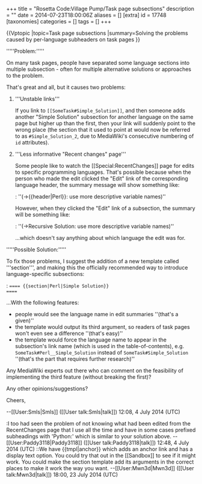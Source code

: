 +++
title = "Rosetta Code:Village Pump/Task page subsections"
description = ""
date = 2014-07-23T18:00:06Z
aliases = []
[extra]
id = 17748
[taxonomies]
categories = []
tags = []
+++

{{Vptopic
|topic=Task page subsections
|summary=Solving the problems caused by per-language subheaders on task pages
}}

'''''Problem:'''''

On many task pages, people have separated some language sections into multiple subsection - often for multiple alternative solutions or approaches to the problem.

That's great and all, but it causes two problems:

<ol>
<li><p>'''Unstable links'''</p>
If you link to <code><nowiki>[[SomeTask#Simple_Solution]]</nowiki></code>, and then someone adds another "Simple Solution" subsection for another language on the same page but higher up than the first, then your link will suddenly point to the wrong place (the section that it used to point at would now be referred to as <code>#Simple_Solution_2</code>, due to MediaWiki's consecutive numbering of <code>id</code> attributes).</li>
<li><p>'''Less informative "Recent changes" page'''</p>
Some people like to watch the [[Special:RecentChanges]] page for edits to specific programming languages. That's possible because when the person who made the edit clicked the "Edit" link of the corresponding language header, the summary message will show something like:

:  ''(→‎<span class="autocomment"><nowiki>{{header|Perl}}</nowiki>: </span> use more descriptive variable names)''

However, when they clicked the "Edit" link of a <i>sub</i>section, the summary will be something like:


:  ''(→‎<span class="autocomment">Recursive Solution: </span> use more descriptive variable names)''

...which doesn't say anything about which language the edit was for.
</li>
</ol>

'''''Possible Solution:'''''

To fix those problems, I suggest the addition of a new template called '''section''', and making this the officially recommended way to introduce language-specific subsections:

: <code><nowiki>==== {{section|Perl|Simple Solution}} ====</nowiki></code>

...With the following features:

* people would see the language name in edit summaries ''(that's a given)''
* the template would output its third argument, so readers of task pages won't even see a difference ''(that's easy)''
* the template would force the language name to appear in the subsection's link name (which is used in the table-of-contents), e.g. <code>SomeTask#Perl__Simple_Solution</code> instead of <code>SomeTask#Simple_Solution</code> ''(that's the part that requires further research)''

Any MediaWiki experts out there who can comment on the feasibility of implementing the third feature (without breaking the first)?

Any other opinions/suggestions?

Cheers,

--[[User:Smls|Smls]] ([[User talk:Smls|talk]]) 12:08, 4 July 2014 (UTC)

:I too had seen the problem of not knowing what had been edited from the RecentChanges page that I use all the time and have in some cases prefixed subheadings with 'Python:' which is similar to your solution above. --[[User:Paddy3118|Paddy3118]] ([[User talk:Paddy3118|talk]]) 12:48, 4 July 2014 (UTC)
::We have {{tmpl|anchor}} which adds an anchor link and has a display text option. You could try that out in the [[Sandbox]] to see if it might work. You could make the section template add its arguments in the correct places to make it work the way you want. --[[User:Mwn3d|Mwn3d]] ([[User talk:Mwn3d|talk]]) 18:00, 23 July 2014 (UTC)
